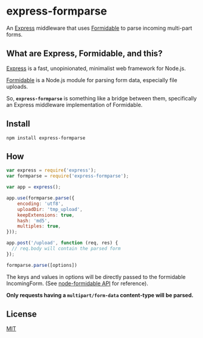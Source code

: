 # express-formparse
An [Express](http://expressjs.com) middleware that uses [Formidable](https://github.com/felixge/node-formidable) to parse incoming multi-part forms.

## What are Express, Formidable, and this?

[Express](http://expressjs.com) is a fast, unopinionated, minimalist web
framework for Node.js.

[Formidable](https://github.com/felixge/node-formidable) is a Node.js module
for parsing form data, especially file uploads.

So, **`express-formparse`** is something like a bridge between them,
specifically an Express middleware implementation of Formidable.

## Install

```
npm install express-formparse
```

## How

```js
var express = require('express');
var formparse = require('express-formparse');

var app = express();

app.use(formparse.parse({
    encoding: 'utf8',
    uploadDir: 'tmp_upload',
    keepExtensions: true,
    hash: 'md5',
    multiples: true,
}));

app.post('/upload', function (req, res) {
  // req.body will contain the parsed form
});
```

```js
formparse.parse([options])
```
The keys and values in options will be directly passed to the formidable IncomingForm. (See [node-formidable API](https://github.com/felixge/node-formidable#api) for reference).


**Only requests having a `multipart/form-data` content-type will be parsed.**

## License

[MIT](LICENSE)
